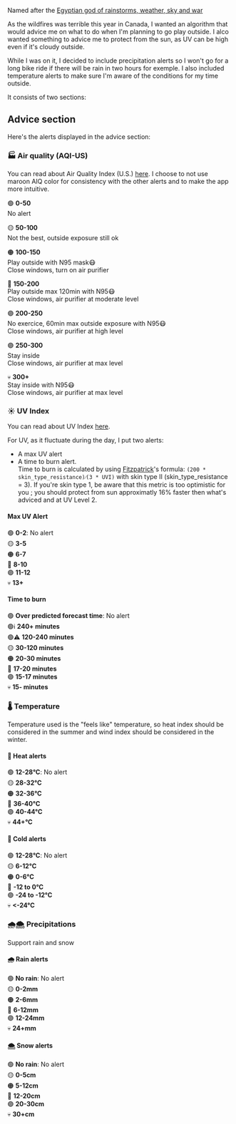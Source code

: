 Named after the [Egyptian god of rainstorms, weather, sky and war](https://en.wikipedia.org/wiki/Weather_god)

As the wildfires was terrible this year in Canada, I wanted an algorithm that would advice me on what to do when I'm planning to go play outside. I alco wanted something to advice me to protect from the sun, as UV can be high even if it's cloudy outside.

While I was on it, I decided to include precipitation alerts so I won't go for a long bike ride if there will be rain in two hours for exemple. I also included temperature alerts to make sure I'm aware of the conditions for my time outside.

It consists of two sections:

## Advice section

Here's the alerts displayed in the advice section:

### 🏭 Air quality (AQI-US)

You can read about Air Quality Index (U.S.) [here](https://www.airnow.gov/aqi/aqi-basics/). I choose to not use maroon AIQ color for consistency with the other alerts and to make the app more intuitive.

🟢 **0-50** <br/>
No alert<br/>

🟡 **50-100** <br/>
Not the best, outside exposure still ok<br/>

🟠 **100-150** <br/>
Play outside with N95 mask😷<br/>
Close windows, turn on air purifier<br/>

🔴 **150-200** <br/>
Play outside max 120min with N95😷<br/>
Close windows, air purifier at moderate level<br/>

🟣 **200-250** <br/>
No exercice, 60min max outside exposure with N95😷<br/>
Close windows, air purifier at high level<br/>

🟣 **250-300** <br/>
Stay inside<br/>
Close windows, air purifier at max level<br/>

💀 **300+**<br/>
Stay inside with N95😷<br/>
Close windows, air purifier at max level<br/>

### ☀️ UV Index

You can read about UV Index [here](https://en.wikipedia.org/wiki/Ultraviolet_index).

For UV, as it fluctuate during the day, I put two alerts:
- A max UV alert
- A time to burn alert.<br/>
  Time to burn is calculated by using [Fitzpatrick](https://en.wikipedia.org/wiki/Thomas_B._Fitzpatrick)'s formula: `(200 * skin_type_resistance)⁄(3 * UVI)` with skin type II (skin_type_resistance = 3). If you're skin type 1, be aware that this metric is too optimistic for you ; you should protect from sun approximatly 16% faster then what's adviced and at UV Level 2.

#### Max UV Alert
🟢 **0-2**: No alert<br/>
🟡 **3-5** <br/>
🟠 **6-7** <br/>
🔴 **8-10** <br/>
🟣 **11-12** <br/>
💀 **13+**<br/>

#### Time to burn

🟢 **Over predicted forecast time**: No alert<br/>
🟢ℹ️ **240+ minutes**<br/>
🟢⚠️ **120-240 minutes**<br/>
🟡 **30-120 minutes**<br/>
🟠 **20-30 minutes**<br/>
🔴 **17-20 minutes**<br/>
🟣 **15-17 minutes**<br/>
💀 **15- minutes**<br/>

### 🌡️ Temperature 

Temperature used is the  "feels like" temperature, so heat index should be considered in the summer and wind index should be considered in the winter. 

#### 🥵 Heat alerts

🟢 **12-28°C**: No alert<br/>
🟡 **28-32°C**<br/>
🟠 **32-36°C**<br/>
🔴 **36-40°C**<br/>
🟣 **40-44°C**<br/>
💀 **44+°C**<br/>

#### 🥶 Cold alerts

🟢 **12-28°C**: No alert<br/>
🟡 **6-12°C**<br/>
🟠 **0-6°C**<br/>
🔴 **-12 to 0°C**<br/>
🟣 **-24 to -12°C**<br/>
💀 **<-24°C**<br/>

### 🌧️🌨️ Precipitations

Support rain and snow

#### 🌧️ Rain alerts

🟢 **No rain**: No alert<br/>
🟡 **0-2mm**<br/>
🟠 **2-6mm**<br/>
🔴 **6-12mm**<br/>
🟣 **12-24mm**<br/>
💀 **24+mm**<br/>

#### 🌨️ Snow alerts

🟢 **No rain**: No alert<br/>
🟡 **0-5cm**<br/>
🟠 **5-12cm**<br/>
🔴 **12-20cm**<br/>
🟣 **20-30cm**<br/>
💀 **30+cm**<br/>